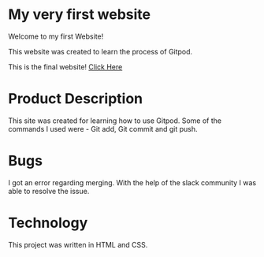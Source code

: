 # My very first website

Welcome to my first Website!

This website was created to learn the process of Gitpod.

This is the final website! [Click Here](https://clivec99.github.io/my-full-template/)


# Product Description
This site was created for learning how to use Gitpod. Some of the commands I used were - Git add, Git commit and git push.

# Bugs 
I got an error regarding merging. With the help of the slack community I was able to resolve the issue.

# Technology 
This project was written in HTML and CSS.


